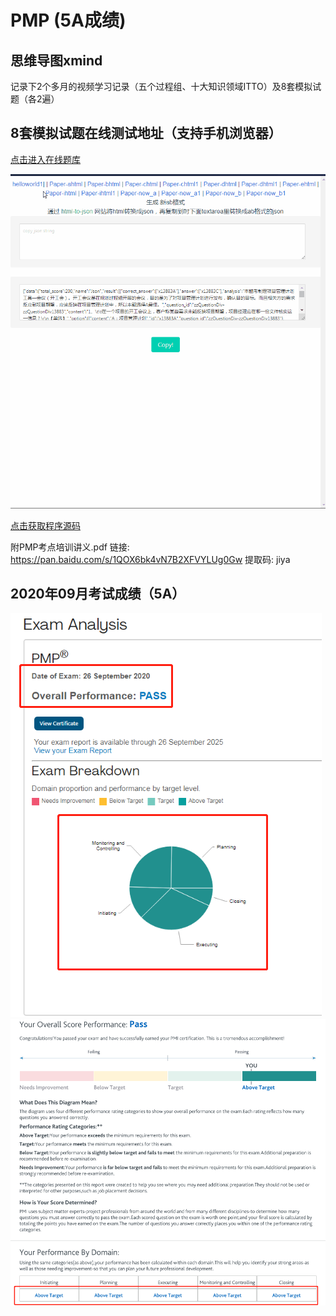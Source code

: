 # PMP (5A成绩)

## 思维导图xmind
记录下2个多月的视频学习记录（五个过程组、十大知识领域ITTO）及8套模拟试题（各2遍）

## 8套模拟试题在线测试地址（支持手机浏览器）
[点击进入在线题库](http://www.emacle.cf:11000/)

![操作说明](https://raw.githubusercontent.com/emacle/pmpexam/master/public/exam_test.gif)

[点击获取程序源码](https://github.com/emacle/pmpexam)

附PMP考点培训讲义.pdf 链接: https://pan.baidu.com/s/1QOX6bk4vN7B2XFVYLUg0Gw 提取码: jiya

## 2020年09月考试成绩（5A）
![5A](https://raw.githubusercontent.com/emacle/pmpexam/master/public/5A.png)
![5A-2](https://raw.githubusercontent.com/emacle/pmpexam/master/public/5A-2.png)
